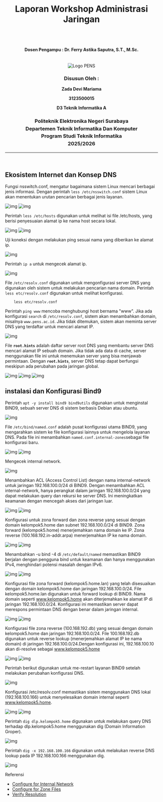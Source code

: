 <div align="center">
  <h1 style="text-align: center;font-weight: bold">Laporan Workshop Administrasi Jaringan<br></h1>
  <h2 style="text-align: center;"><br></h2>
  <h4 style="text-align: center;">Dosen Pengampu : Dr. Ferry Astika Saputra, S.T., M.Sc.</h4>
</div>
<br />
<div align="center">
  <img src="https://i.ibb.co/DC3QHnM/logo-pens.png" alt="Logo PENS">
  <h3 style="text-align: center;">Disusun Oleh :</h3>
  <p style="text-align: center;">
  <strong>Zada Devi Mariama</strong>
  </p>
  <p style="text-align: center;">
  <strong>3123500015</strong>
  </p>
  <p style="text-align: center;">
  <strong> D3 Teknik Informatika A</strong>
  </p>

<h3 style="text-align: center;line-height: 1.5">Politeknik Elektronika Negeri Surabaya<br>Departemen Teknik Informatika Dan Komputer<br>Program Studi Teknik Informatika<br>2025/2026</h3>
  <hr>
</div> 
<br>

## Ekosistem Internet dan Konsep DNS

Fungsi nsswitch.conf, mengatur bagaimana sistem Linux mencari berbagai jenis informasi. Dengan perintah `less /etc/nsswitch.conf` sistem Linux akan menentukan urutan pencarian berbagai jenis layanan.

![img](/assets/week-4/dns/1nsswitch.jpeg)
![img](/assets/week-4/dns/2etc.png)

Perintah `less /etc/hosts` digunakan untuk melihat isi file /etc/hosts, yang berisi penyesuaian alamat ip ke nama host secara lokal.

![img](/assets/week-4/dns/etchost1.jpeg)
![img](/assets/week-4/dns/etchost.jpeg)

Uji koneksi dengan melakukan ping sesuai nama yang diberikan ke alamat ip.

![img](/assets/week-4/dns/pinghw.jpeg)

Perintah `ip a` untuk mengecek alamat ip.

![img](/assets/week-4/dns/ip.jpeg)


File `/etc/resolv.conf` digunakan untuk mengonfigurasi server DNS yang digunakan oleh sistem untuk melakukan pencarian nama domain. Perintah `less etc/resolv.conf` digunakan untuk melihat konfigurasi.
```
    less etc/resolv.conf
```
Perintah `ping www` mencoba menghubungi host bernama "www". Jika ada konfigurasi `search` di `/etc/resolv.conf`, sistem akan menambahkan domain, misalnya `www.pens.ac.id`. Jika tidak ditemukan, sistem akan meminta server DNS yang terdaftar untuk mencari alamat IP.

![img](/assets/week-4/dns/www.jpeg)

File **`root.hints`** adalah daftar server root DNS yang membantu server DNS mencari alamat IP sebuah domain. Jika tidak ada data di cache, server menggunakan file ini untuk menemukan server yang bisa menjawab permintaan. Dengan **`root.hints`**, server DNS tetap dapat berfungsi meskipun ada perubahan pada jaringan global.

![img](/assets/week-4/dns/hints.jpeg)
![img](/assets/week-4/dns/hints2.jpeg)
![img](/assets/week-4/dns/hints3.jpeg)


## instalasi dan Konfigurasi Bind9

Perintah `apt -y install bind9 bind9utils` digunakan untuk menginstal BIND9, sebuah server DNS di sistem berbasis Debian atau ubuntu.  

![img](/assets/week-4/bind9/1.png) 

File `/etc/bind/named.conf` adalah pusat konfigurasi utama BIND9, yang mengarahkan sistem ke file konfigurasi lainnya untuk mengelola layanan DNS. Pada file ini menambahkan `named.conf.internal-zones`sebagai file konfigurasi baru.

![img](/assets/week-4/bind9/2_1.png) 
![img](/assets/week-4/bind9/2.png) 

Mengecek internal network.

![img](/assets/week-4/bind9/3inet.png) 

Menambahkan ACL (Access Control List) dengan nama internal-network untuk jaringan 192.168.100.0/24 di BIND9. Dengan menambahkan ACL internal-network, hanya perangkat dalam jaringan 192.168.100.0/24 yang dapat melakukan query dan rekursi ke server DNS. Ini meningkatkan keamanan dengan mencegah akses dari jaringan luar.

![img](/assets/week-4/bind9/4_1.png) 
![img](/assets/week-4/bind9/4.png) 

Konfigurasi untuk zona forward dan zona reverse yang sesuai dengan domain kelompok5.home dan subnet 192.168.100.0/24 di BIND9. Zona forward (kelompok5.home) menerjemahkan nama domain ke IP.
Zona reverse (100.168.192.in-addr.arpa) menerjemahkan IP ke nama domain.

![img](/assets/week-4/bind9/5_1.png)
![img](/assets/week-4/bind9/5.png)  

Menambahkan -u bind -4 di `/etc/default/named` memastikan BIND9 berjalan dengan pengguna bind untuk keamanan dan hanya menggunakan IPv4, menghindari potensi masalah dengan IPv6.

![img](/assets/week-4/bind9/6_1.png) 
![img](/assets/week-4/bind9/6.png) 

Konfigurasi file zona forward (kelompok5.home.lan) yang telah disesuaikan dengan domain kelompok5.home dan jaringan 192.168.100.0/24. File kelompok5.home.lan digunakan untuk forward lookup di BIND9.
Nama domain seperti www.kelompok5.home akan diterjemahkan ke alamat IP di jaringan 192.168.100.0/24.
Konfigurasi ini memastikan server dapat merespons permintaan DNS dengan benar dalam jaringan internal.

![img](/assets/week-4/bind9/7_1.png) 
![img](/assets/week-4/bind9/7.png) 

Konfigurasi file zona reverse (100.168.192.db) yang sesuai dengan domain kelompok5.home dan jaringan 192.168.100.0/24. File 100.168.192.db digunakan untuk reverse lookup (menerjemahkan alamat IP ke nama domain) di jaringan 192.168.100.0/24.Dengan konfigurasi ini, 192.168.100.10 akan di-resolve sebagai www.kelompok5.home

![img](/assets/week-4/bind9/8_1.png) 
![img](/assets/week-4/bind9/8.png) 

Perintah berikut digunakan untuk me-restart layanan BIND9 setelah melakukan perubahan konfigurasi DNS.

![img](/assets/week-4/bind9/9.png) 

Konfigurasi /etc/resolv.conf memastikan sistem menggunakan DNS lokal (192.168.100.166) untuk menyelesaikan domain internal seperti www.kelompok5.home.

![img](/assets/week-4/bind9/10_1.png)
![img](/assets/week-4/bind9/10.png)

Perintah `dig dlp.kelompok5.home` digunakan untuk melakukan query DNS terhadap dlp.kelompok5.home menggunakan dig (Domain Information Groper).

![img](/assets/week-4/bind9/11.png)

Perintah `dig -x 192.168.100.166` digunakan untuk melakukan reverse DNS lookup pada IP 192.168.100.166 menggunakan dig.

![img](/assets/week-4/bind9/12.png)    

Referensi

- [Configure for Internal Network](https://www.server-world.info/en/note?os=Debian_12&p=dns&f=1)
- [Configure for Zone Files](https://www.server-world.info/en/note?os=Debian_12&p=dns&f=3)
- [Verify Resolution ](https://www.server-world.info/en/note?os=Debian_12&p=dns&f=4)